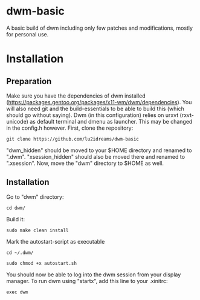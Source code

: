 # dwm-basic
A basic build of dwm including only few patches and modifications, mostly for personal use.

# Installation

## Preparation

Make sure you have the dependencies of dwm installed (https://packages.gentoo.org/packages/x11-wm/dwm/dependencies). You will also need git and the build-essentials to be able to build this (which should go without saying). Dwm (in this configuration) relies on urxvt (rxvt-unicode) as default terminal and dmenu as launcher. This may be changed in the config.h however. First, clone the repository: 

```git clone https://github.com/lu2idreams/dwm-basic```

"dwm_hidden" should be moved to your $HOME directory and renamed to ".dwm". "xsession_hidden" should also be moved there and renamed to ".xsession". Now, move the "dwm" directory to $HOME as well.

## Installation

Go to "dwm" directory:

```cd dwm/```

Build it:

```sudo make clean install```

Mark the autostart-script as executable 

```cd ~/.dwm/```

```sudo chmod +x autostart.sh```

You should now be able to log into the dwm session from your display manager. To run dwm using "startx", add this line to your .xinitrc:

```exec dwm```
